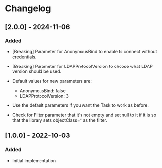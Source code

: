 # Changelog

## [2.0.0] - 2024-11-06
### Added
- [Breaking] Parameter for AnonymousBind to enable to connect without credentials.
- [Breaking] Parameter for LDAPProtocolVersion to choose what LDAP version should be used.
- Default values for new parameters are:
  - AnonymousBind: false
  - LDAPProtocolVersion: 3
- Use the default parameters if you want the Task to work as before.

- Check for Filter parameter that it's not empty and set null to it if it is so that the library sets objectClass=* as the filter.

## [1.0.0] - 2022-10-03
### Added
- Initial implementation